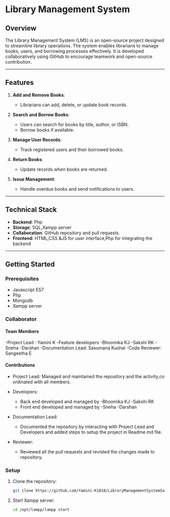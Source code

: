# Library Management System

## **Overview**
The Library Management System (LMS) is an open-source project designed to streamline library operations. The system enables librarians to manage books, users, and borrowing processes effectively. It is developed collaboratively using GitHub to encourage teamwork and open-source contribution.

---

## **Features**
1. **Add and Remove Books**:
   - Librarians can add, delete, or update book records.

2. **Search and Borrow Books**:
   - Users can search for books by title, author, or ISBN.
   - Borrow books if available.

3. **Manage User Records**:
   - Track registered users and their borrowed books.

4. **Return Books**:
   - Update records when books are returned.

5. **Issue Management**:
   - Handle overdue books and send notifications to users.

---

## **Technical Stack**
- **Backend**: Php
- **Storage**: SQL,Xampp server
- **Collaboration**: GitHub repository and pull requests.
- **Frontend**: HTML,CSS &JS for user interface,Php for integrating the backend

---

## **Getting Started**

### **Prerequisites**
- Javascript ES7
- Php
- Mongodb
- Xampp server
### **Collaborator**
#### **Team Members**
   -Project Lead : Yamini K
   -Feature developers 
      -Bhoomika KJ
      -Sakshi RK
      -Sneha
      -Darshan
   -Documentation Lead: Sasumana Kushal
   -Code Reviewer: Sangeetha E
#### **Contributions**
- Project Lead: Managed and maintained the repository and the activity,co ordinated with all members.
- Developers:
   - Back end developed and managed by
     -Bhoomika KJ
     -Sakshi RK
   - Front end developed and managed by 
      -Sneha
      -Darshan
 - Documentation Lead:
    - Documented the repository by interacting with Project Lead and Developers and added steps to setup the project in Readme.md file.
      
 - Reviewer:
    - Reviewed all the pull requests and revisted the changes made to repository. 



### **Setup**
1. Clone the repository:
   ```bash
   git clone https://github.com/Yamini-K1810/LibraryManagementSystemSample.git
2. Start Xampp server:
   ```bash
   cd /opt/lampp/lampp start

   
